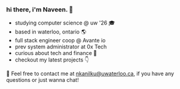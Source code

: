 
### hi there, i'm Naveen. 👋
- studying computer science @ uw '26 🎓
- based in waterloo, ontario 🌎
- full stack engineer coop @ Avante io
- prev system administrator at 0x Tech
- curious about tech and finance 🚀
- checkout my latest projects 👇

📩 Feel free to contact me at [nkanilku@uwaterloo.ca](mailto:nkanilku@uwaterloo.ca), if you have any questions or just wanna chat!

